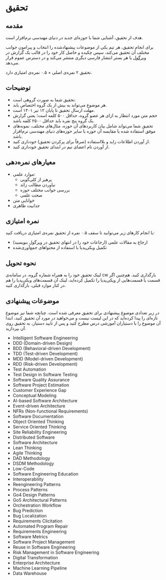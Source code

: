 # تحقیق

## مقدمه
هدف از تحقیق، آشنایی شما با حوزه‌ای جدید در دنیای مهندسی نرم‌افزار است.

برای انجام تحقیق، هر تیم یکی از موضوعات پیشنهاد‌شده را انتخاب و پیرامون جوانب مختلف آن تحقیق می‌کند، سپس چکیده و حاصل کار خود را در قالب یک گزارش در [ویرگول](https://virgool.io/) یا هر بستر انتشار فارسی دیگری منتشر می‌کند و در دسترس عموم قرار می‌دهد.

تحقیق ۲ نمره‌ی اصلی + ۰.۵ نمره‌ی امتیازی دارد.

## توضیحات
- ﺗﺤﻘﯿﻖ ﺷﻤﺎ به صورت گروهی است.
- هر موضوع می‌تواند به بیش از یک گروه اختصاص یابد.
- مهلت ارسال تحقیق تا پایان ۱۲ تیر ۱۴۰۱ است.
- حجم متن مورد انتظار به ازای هر عضو گروه، حداقل ۵۰۰ کلمه است؛ یعنی گزارش یک گروه پنج نفره باید حداقل ۲۵۰۰ کلمه باشد.
- تحقیق شما می‌تواند شامل بیان کاربردهای آن حوزه، مثال‌های مختلف، نمونه‌های موفق استفاده شده یا ﻣﻘﺎﯾﺴﻪ آن حوزه با سایر حوزه‌های دنیای مهندسی نرم‌افزار ﺑﺎﺷﺪ.
- از آوردن اطلاعات زاید و بلااستفاده (صرفاً برای پرکردن تحقیق) خودداری کنید.
- از آوردن نام اعضای تیم در ابتدای تحقیق خودداری کنید.


## معیارهای نمره‌دهی
- موارد علمی:
  - پرهیز از کلی‌گویی
  - نیاوردن مطالب زائد
  - بررسی جوانب مختلف حوزه
  - صحت علمی
- خوانایی متن
- جذابیت ظاهری


## نمره امتیازی
با انجام کارهای زیر می‌توانید تا سقف ۰.۵ نمره از تحقیق نمره‌ی امتیازی دریافت کنید:
- ارجاع به مقالات علمی (ارجاعات خود را در انتهای تحقیق در ویرگول بنویسید)
- تکمیل ویکی‌پدیا با استفاده از محتواهای جمع‌آوری‌شده

## نحوه تحویل
لینک تحقیق خود را به همراه شماره گروه، در سامانه‌ی cw بارگذاری کنید. هم‌چنین اگر قسمت یا قسمت‌هایی از ویکی‌پدیا را تکمیل کرده‌اید، لینک آن قسمت‌های ویکی‌پدیا را هم در کنار موارد قبلی، بارگذاری کنید.

## موضوعات پیشنهادی
در زیر تعدادی موضوع پیشنهادی برای تحقیق معرفی شده است. چنانچه شما نیز موضوع تازه‌ای را پیدا کرده‌اید که در این لیست نیست و می‌خواهید در مورد آن تحقیق کنید، ابتدا آن موضوع را با دستیاران آموزشی درس مطرح کنید و پس از تایید دستیار، به تحقیق روی آن بپردازید.

- Intelligent Software Engineering
- DDD (Domain-driven Design)
- BDD (Behavioral-driven Development)
- TDD (Test-driven Development)
- MDD (Model-driven Development)
- RDD (Risk-driven Development)
- Test Automation
- Test Design in Software Testing
- Software Quality Assurance
- Software Project Estimation
- Customer Experience Gap
- Conceptual Modeling
- AI-based Software Architecture
- Event-driven Architecture
- NFRs (Non-functional Requirements)
- Software Documentation
- Object Oriented Thinking
- Service Oriented Thinking
- Site Reliability Engineering
- Distributed Software
- Software Architecture
- Lean Thinking
- Agile Thinking
- DAD Methodology
- DSDM Methodology
- Low-Code
- Software Engineering Education
- Interoperability
- Reengineering Patterns
- Process Patterns
- Go4 Design Patterns
- Go5 Architectural Patterns
- Orchestration Workflow
- Bug Prediction
- Bug Localization
- Requirements Clicitation
- Automated Program Repair
- Requirements Engineering
- Software Metrics
- Software Project Management
- Reuse in Software Engineering
- Risk Management in Software Engineering
- Digital Transformation
- Enterprise Architecture
- Machine Learning Pipeline
- Data Warehouse
